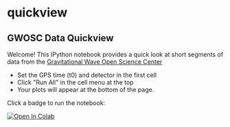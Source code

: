 # quickview

## GWOSC Data Quickview

Welcome! This IPython notebook provides a quick look at short segments of data from the <a href='https://gw-openscience.org/'>Gravitational Wave Open Science Center</a>

* Set the GPS time (t0) and detector in the first cell
* Click "Run All" in the cell menu at the top
* Your plots will appear at the bottom of the page.


Click a badge to run the notebook: 

[![Open In Colab](https://colab.research.google.com/assets/colab-badge.svg)](https://colab.research.google.com/github/gwosc-tutorial/quickview/blob/master/index.ipynb)


